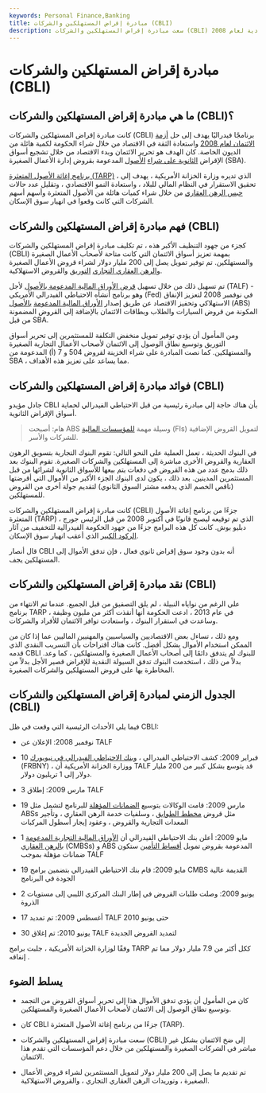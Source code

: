 ```yaml
---
keywords: Personal Finance,Banking
title: مبادرة إقراض المستهلكين والشركات (CBLI)
description: سعت مبادرة إقراض المستهلكين والشركات (CBLI) إلى إطعام الشركات الصغيرة والمستهلكين بشكل غير مباشر بالائتمان في أعقاب الأزمة الاقتصادية لعام 2008.
---
```


# مبادرة إقراض المستهلكين والشركات (CBLI)
## ما هي مبادرة إقراض المستهلكين والشركات (CBLI)؟

كانت مبادرة إقراض المستهلكين والشركات (CBLI) برنامجًا فيدراليًا يهدف إلى حل [أزمة الائتمان لعام 2008](/credit-crisis) واستعادة الثقة في الاقتصاد من خلال شراء الحكومة لكمية هائلة من الديون الخاصة. كان الهدف هو تحرير الائتمان وبدء الاقتصاد من خلال تشجيع أسواق الإقراض [الثانوية على شراء](/secondarymarket) [الأصول](/asset) المدعومة بقروض إدارة الأعمال الصغيرة (SBA).

[برنامج إغاثة الأصول المتعثرة (TARP)](/troubled-asset-relief-program-tarp) ، الذي تديره وزارة الخزانة الأمريكية ، يهدف إلى تحقيق الاستقرار في النظام المالي للبلاد ، واستعادة النمو الاقتصادي ، وتقليل عدد حالات [حبس الرهن العقاري](/foreclosure) من خلال شراء كميات هائلة من الأصول المتعثرة وأسهم أسهم الشركات التي كانت وقعوا في انهيار سوق الإسكان.

## فهم مبادرة إقراض المستهلكين والشركات (CBLI)

كجزء من جهود التنظيف الأكبر هذه ، تم تكليف مبادرة إقراض المستهلكين والشركات (CBLI) بمهمة تعزيز أسواق الائتمان التي كانت متاحة لأصحاب الأعمال الصغيرة والمستهلكين. تم توفير تمويل يصل إلى 200 مليار دولار لشراء قروض الأعمال الصغيرة [والرهن العقاري التجاري](/commercial-real-estate-loan) [التوريق](/securitization) والقروض الاستهلاكية.

تم تسهيل ذلك من خلال تسهيل [قرض الأوراق المالية المدعومة بالأصول](/talf) لأجل (TALF) - وهو برنامج أنشأه الاحتياطي الفيدرالي الأمريكي (Fed) في نوفمبر 2008 لتعزيز الإنفاق الاستهلاكي وتحفيز الاقتصاد عن طريق إصدار [الأوراق المالية المدعومة](/asset-backedsecurity) [بالأصول](/asset-backedsecurity) (ABS) المكونة من قروض السيارات والطلاب وبطاقات الائتمان بالإضافة إلى القروض المضمونة من قبل SBA.

ومن المأمول أن يؤدي توفير تمويل منخفض التكلفة للمستثمرين إلى تحرير أسواق التوريق وتوسيع نطاق الوصول إلى الائتمان لأصحاب الأعمال التجارية الصغيرة والمستهلكين. كما نصت المبادرة على شراء الخزينة لقروض 504 و 7 (أ) المدعومة من SBA ، مما يساعد على تعزيز هذه الأهداف.

## فوائد مبادرة إقراض المستهلكين والشركات (CBLI)

جادل مؤيدو CBLI بأن هناك حاجة إلى مبادرة رئيسية من قبل الاحتياطي الفيدرالي لحماية أسواق الإقراض الثانوية.

> هام: أصبحت ABS وسيلة مهمة [للمؤسسات المالية](/financialinstitution) (FIs) لتمويل القروض الإضافية للشركات والأسر.

>

في البنوك الحديثة ، تعمل العملية على النحو التالي: تقوم البنوك التجارية بتسويق الرهون العقارية والقروض الأخرى مباشرة إلى المستهلكين والشركات الصغيرة. تقوم البنوك بعد ذلك بدمج عدد من هذه القروض في دفعات يتم بيعها للأسواق الثانوية لشرائها من قبل المستثمرين المدينين. بعد ذلك ، يكون لدى البنوك الجزء الأكبر من الأموال التي أقرضتها (ناقص الخصم الذي يدفعه مشتر السوق الثانوي) لتقديم جولة أخرى من القروض للمستهلكين.

كانت مبادرة إقراض المستهلكين والشركات (CBLI) جزءًا من برنامج إغاثة الأصول المتعثرة (TARP) ، الذي تم توقيعه ليصبح قانونًا في أكتوبر 2008 من قبل الرئيس جورج دبليو بوش. كانت كل هذه البرامج جزءًا من جهود الحكومة الفيدرالية للتخفيف من آثار [الركود الكبير](/great-recession) الذي أعقب انهيار سوق الإسكان.

قال أنصار CBLI أنه بدون وجود سوق إقراض ثانوي فعال ، فإن تدفق الأموال إلى المستهلكين يجف.

## نقد مبادرة إقراض المستهلكين والشركات (CBLI)

على الرغم من نواياه النبيلة ، لم يلق التصفيق من قبل الجميع. عندما تم الانتهاء من برنامج TARP في عام 2013 ، ادعت الحكومة أنها أنقذت أكثر من مليون وظيفة ، وساعدت في استقرار البنوك ، واستعادت توافر الائتمان للأفراد والشركات.

ومع ذلك ، تساءل بعض الاقتصاديين والسياسيين والمهنيين الماليين عما إذا كان من الممكن استخدام الأموال بشكل أفضل. كانت هناك اقتراحات بأن التسريب النقدي الذي قدمه CBLI للبنوك لم يتدفق دائمًا إلى أصحاب الأعمال الصغيرة والمستهلكين ، كما وعد. بدلاً من ذلك ، استخدمت البنوك تدفق السيولة النقدية للإقراض قصير الأجل بدلاً من المخاطرة بها على قروض المستهلكين والشركات الصغيرة.

## الجدول الزمني لمبادرة إقراض المستهلكين والشركات (CBLI)

فيما يلي الأحداث الرئيسية التي وقعت في ظل CBLI:

- نوفمبر 2008: الإعلان عن TALF

- 10 فبراير 2009: كشف الاحتياطي الفيدرالي ، [وبنك الاحتياطي الفيدرالي في نيويورك](/federal-reserve-bank-of-new-york) (FRBNY) ، ووزارة الخزانة الأمريكية أن TALF قد يتوسع بشكل كبير من 200 مليار دولار إلى 1 تريليون دولار.

- 3 مارس 2009: إطلاق TALF

- 19 مارس 2009: قامت الوكالات بتوسيع [الضمانات المؤهلة](/collateral) للبرنامج لتشمل مثل ABSs مثل قروض [مخطط الطوابق](/floor-planning) ، وسلفيات خدمة الرهن العقاري ، وتأجير المعدات التجارية والقروض ، وعقود إيجار أسطول المركبات

- 1 مايو 2009: أعلن بنك الاحتياطي الفيدرالي أن [الأوراق المالية التجارية المدعومة بالرهن العقاري](/cmbs) (CMBSs) و ABS المدعومة بقروض تمويل [أقساط التأمين](/insurance-premium) ستكون ضمانات مؤهلة بموجب TALF

- 19 مايو 2009: قام بنك الاحتياطي الفيدرالي بتضمين برامج CMBS القديمة عالية الجودة في البرنامج

- 2 يونيو 2009: وصلت طلبات القروض في إطار البنك المركزي الليبي إلى مستويات الذروة

- 17 أغسطس 2009: تم تمديد TALF حتى يونيو 2010

- 30 يونيو 2010: تم إغلاق TALF لتمديد القروض الجديدة

وفقًا لوزارة الخزانة الأمريكية ، جلبت برامج TARP ككل أكثر من 7.9 مليار دولار مما تم إنفاقه .

## يسلط الضوء

- كان من المأمول أن يؤدي تدفق الأموال هذا إلى تحرير أسواق القروض من التجمد وتوسيع نطاق الوصول إلى الائتمان لأصحاب الأعمال الصغيرة والمستهلكين.

- كان CBLI جزءًا من برنامج إغاثة الأصول المتعثرة (TARP).

- سعت مبادرة إقراض المستهلكين والشركات (CBLI) إلى ضخ الائتمان بشكل غير مباشر في الشركات الصغيرة والمستهلكين من خلال دعم المؤسسات التي تقدم هذا الائتمان.

- تم تقديم ما يصل إلى 200 مليار دولار لتمويل المستثمرين لشراء قروض الأعمال الصغيرة ، وتوريدات الرهن العقاري التجاري ، والقروض الاستهلاكية.

